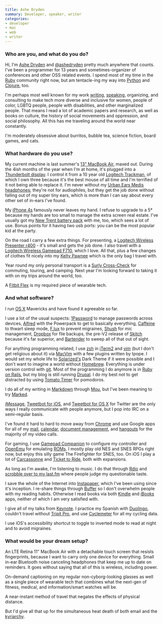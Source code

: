 ```yaml
---
title: Ashe Dryden
summary: Developer, speaker, writer
categories:
- developer
- mac
- web
- writer
---
```


### Who are you, and what do you do?

Hi, I'm [Ashe Dryden](http://ashedryden.com "Ashe's website.") and [@ashedryden](https://twitter.com/ashedryden "Ashe's Twitter account.") pretty much anywhere that counts. I've been a programmer for 13 years and sometimes-organizer of conferences and other OSS related events. I spend most of my time in the [Ruby][] community right now, but am tentacle-ing my way into [Python][] and [Clojure][], too. 

I'm perhaps most well known for my work [writing](https://leanpub.com/the-diverse-team/ "Ashe's book on diverse teams."), [speaking](http://ashedryden.com/speaking/ "Ashe's speaking engagements."), organizing, and consulting to make tech more diverse and inclusive for women, people of color, LGBTQ people, people with disabilities, and other marginalized people. That means I read a lot of academic papers and research, as well as books on culture, the history of social movements and oppression, and social philosophy. All this has me traveling around the world near constantly.

I'm moderately obsessive about burritos, bubble tea, science fiction, board games, and cats.

### What hardware do you use?

My current machine is last summer's [13" MacBook Air][macbook-air], maxed out. During the 4ish months of the year when I'm at home, it's plugged into a [Thunderbolt display][thunderbolt-display]. I control it from a 10 year old [Logitech Trackman][trackman-marble], of which I own three because it's the best mouse of all time and I'm terrified of it not being able to replace it. I'm never without my [Urban Ears Medis headphones][medis]; they're not for audiophiles, but they get the job done without falling out of my super tiny ears, which is more than I can say about every other set of in-ears I've found.

My [iPhone 4s][iphone-4s] famously never leaves my hand. I refuse to upgrade to a 5* because my hands are too small to manage the extra screen real estate. I've usually got my [New Trent battery pack][icarrier] with me, too, which sees a lot of use. Bonus points for it having two usb ports: you can be the most popular kid at the party.

On the road I carry a few extra things. For presenting, a [Logitech Wireless Presenter r400][wireless-presenter-r400] - it's small and gets the job done.  I also travel with a [Logitech Wireless Gamepad F710][f710], which I love. All that, plus a few changes of clothes fit nicely into my [Kelty Pawnee][womens-pawnee-35] which is the only bag I travel with.

Year round my only personal transport is a [Surly Cross-Check][cross-check] for commuting, touring, and camping. Next year I'm looking forward to taking it with on my trips around the world, too.

A [Fitbit Flex][flex] is my required piece of wearable tech.

### And what software?

I run [OS X][macos] Mavericks and have found it agreeable so far.

I use a lot of the usual suspects: [1Password][] to manage passwords across devices, [Alfred][] with the Powerpack to get to basically everything, [Caffeine][] to thwart sleep mode, [F.lux][] to prevent migraines, [Shush][] for mic management, [Dropbox][] for file backups, the pre-V2 release of [Skitch][] because it's far superior, and [Bartender][] to sweep all of that out of sight.

For anything programming related, I use [zsh][] in [iTerm2][] and [vim][] (but I don't get religious about it) via [MacVim][] with a few plugins written by tpope. I would set my whole life to [Solarized's][solarized] Dark Theme if it were possible and I don't want to imagine a world without [Homebrew][]. Everything is under version control with [git][]. Most of the programming I do anymore is in [Ruby on Rails][rails], but my blog is still running [Drupal][]. I do my best not to get distracted by using [Tomato Timer][tomato-timer] for pomodoros.

I do all of my writing in [Markdown][] through [Mou][], but I've been meaning to try [Marked][].

[iMessage][], [Tweetbot for iOS][tweetbot-ios], and [Tweetbot for OS X][tweetbot] for Twitter are the only ways I really communicate with people anymore, but I pop into IRC on a semi-regular basis.

I've found it hard to hard to move away from [Chrome][] and use Google apps for all of my [mail][gmail], [calendar][google-calendar], [document management][google-docs], and [hangouts][google-hangouts] for the majority of my video calls.

For gaming, I use [Gamepad Companion][gamepad-companion] to configure my controller and [OpenEmu][] for emulating [ROMs](https://archive.org/details/messmame "A collection of ROMs for MAME and MESS on Archive.org."). I mostly play old NES and SNES RPGs right now, but enjoy this silly game The Firefighter for SNES, too. On iOS I play a lot of [Carcassonne][carcassonne-ios] and [Ticket to Ride][ticket-to-ride-ios], both with expansions.

As long as I'm awake, I'm listening to music. I do that through [Rdio][] and [scrobble over to my last.fm](http://www.last.fm/user/simplycontent "Ashe's Last.fm account.") where people judge my questionable taste.

I save the whole of the Internet into [Instapaper][], which I've been using since it's inception. I re-share things through [Buffer][] so I don't overwhelm people with my reading habits. Otherwise I read books via both [Kindle][kindle-ios] and [iBooks][ibooks-ios] apps, neither of which I am very satisfied with.

I give all of my talks from [Keynote][]. I practice my Spanish with [Duolingo][duolingo-ios], couldn't travel without [Tripit Pro][tripit], and use [Cyclemeter][cyclemeter-gps-ios] for all my cycling data.

I use iOS's accessibility shortcut to toggle to inverted mode to read at night and to avoid migraines.

### What would be your dream setup?

An LTE Retina 11" MacBook Air with a detachable touch screen that resists fingerprints, because I want to carry only one device for everything. Small in-ear Bluetooth noise canceling headphones that keep me up to date on reminders. It goes without saying that all of this is wireless, including power.

On-demand captioning on my regular non-cyborg-looking glasses as well as a single piece of wearable tech that combines what the next-gen of fitness, medical, and information/smart watches will be.

A near-instant method of travel that negates the effects of physical distance.

But I'd give all that up for the simultaneous heat death of both email and the [kyriarchy](http://en.wikipedia.org/wiki/Kyriarchy "The Wikipedia entry for Kyriarchy.").

[cross-check]: https://surlybikes.com/bikes/cross_check/ "A bicycle."
[f710]: https://gaming.logitech.com/en-us/product/f710-wireless-gamepad "A wireless game controller."
[flex]: http://www.fitbit.com/flex "A wearable activity tracker."
[icarrier]: https://www.amazon.com/New-Trent-iCarrier-Smartphones-Micro-USB/dp/B003ZBZ64Q "An external battery for devices."
[iphone-4s]: https://en.wikipedia.org/wiki/IPhone_4S "A smartphone."
[macbook-air]: https://www.apple.com/macbook-air/ "A very thin laptop."
[medis]: http://www.urbanears.com/headphones/medis/medis-black/ "In-ear headphones."
[thunderbolt-display]: https://www.apple.com/displays/ "A Thunderbolt-powered monitor."
[trackman-marble]: https://www.logitech.com/en-us/product/trackman-marble "A trackball."
[wireless-presenter-r400]: https://www.logitech.com/en-us/product/wireless-presenter-r400 "A wireless presenter device."
[womens-pawnee-35]: https://www.amazon.com/Kelty-Womens-35-Liter-Backpack-Malachite/dp/B009R69FYK "A big backpack."
[1password]: https://1password.com "Password management software for Mac OS X."
[alfred]: https://www.alfredapp.com/ "A launcher app for the Mac."
[bartender]: https://www.macbartender.com/ "A Mac tool for organising menu bar apps."
[buffer]: https://buffer.com/ "A tool for sharing across multiple social networks."
[caffeine]: http://lightheadsw.com/caffeine/ "A Mac menubar application to keep your computer awake."
[carcassonne-ios]: https://carcassonneapp.com/ "A tile game."
[chrome]: https://www.google.com/intl/en/chrome/browser/ "A WebKit-based browser, where each tab runs in its own thread."
[clojure]: https://en.wikipedia.org/wiki/Clojure "A dynamic programming language using the Java Virtual Machine."
[cyclemeter-gps-ios]: https://itunes.apple.com/us/app/cyclemeter-gps-cycling-running/id330595774 "A biking activity tracking app."
[dropbox]: https://www.dropbox.com/ "Online syncing and storage."
[drupal]: https://www.drupal.org/ "An open-source content management system."
[duolingo-ios]: https://itunes.apple.com/app/duolingo-learn-spanish-french/id570060128 "An app for learning languages."
[f.lux]: https://justgetflux.com/ "A tool to make the colour of your screen adapt to the current time of day."
[gamepad-companion]: https://itunes.apple.com/us/app/gamepad-companion/id428799479 "Software for configuring a gaming device to work with any application."
[git]: https://git-scm.com/ "A version control system."
[gmail]: https://mail.google.com/mail/ "Web-based email."
[google-calendar]: https://en.wikipedia.org/wiki/Google_Calendar "A web-based calendar client."
[google-docs]: https://en.wikipedia.org/wiki/Google_Docs "A web-based office suite."
[google-hangouts]: https://hangouts.google.com/ "A voice, video and text chat service."
[homebrew]: http://brew.sh "Command-line package manager for Mac OS X."
[ibooks-ios]: https://itunes.apple.com/us/app/ibooks/id364709193 "A book reader for iOS."
[imessage]: https://en.wikipedia.org/wiki/iMessage "A messaging platform."
[instapaper]: https://www.instapaper.com/ "A web tool for saving pages to read later."
[iterm2]: https://iterm2.com/ "An alternative terminal application for Mac OS X."
[keynote]: https://www.apple.com/keynote/ "Presentation software for the Mac."
[kindle-ios]: https://itunes.apple.com/gb/app/kindle/id302584613 "An iPhone app for accessing Kindle content from Amazon."
[macos]: https://en.wikipedia.org/wiki/MacOS "An operating system for Mac hardware."
[macvim]: https://github.com/macvim-dev/macvim "A Mac GUI port of vim."
[markdown]: https://daringfireball.net/projects/markdown/ "An email-like format for marking up text."
[marked]: http://marked2app.com/ "A Markdown preview tool for Mac text editors."
[mou]: http://25.io/mou/ "A Markdown text editor for the Mac."
[openemu]: https://github.com/OpenEmu/OpenEmu "A game emulation framework."
[python]: https://www.python.org/ "An interpreted scripting language."
[rails]: https://rubyonrails.org/ "A Ruby-based web framework."
[rdio]: http://www.rdio.com/home/en-us/ "A music streaming service."
[ruby]: https://www.ruby-lang.org/en/ "An interpreted scripting language."
[shush]: https://itunes.apple.com/us/app/shush-microphone-manager/id496437906 "A Mac app for controlling the microphone."
[skitch]: https://evernote.com/skitch/ "An always-on image editor for the Mac."
[solarized]: https://ethanschoonover.com/solarized "A colour theme for text editors."
[ticket-to-ride-ios]: https://itunes.apple.com/us/app/ticket-to-ride/id432504470 "A board game."
[tomato-timer]: https://tomato-timer.com/ "A web service for tracking your time."
[tripit]: https://www.tripit.com/ "A travel planning web service."
[tweetbot-ios]: https://tapbots.com/tweetbot/ "A Twitter client for iOS."
[tweetbot]: https://tapbots.com/tweetbot/mac/ "A Twitter client for the Mac."
[vim]: https://www.vim.org/ "A command-line text editor."
[zsh]: http://www.zsh.org/ "An interactive shell and scripting language."
